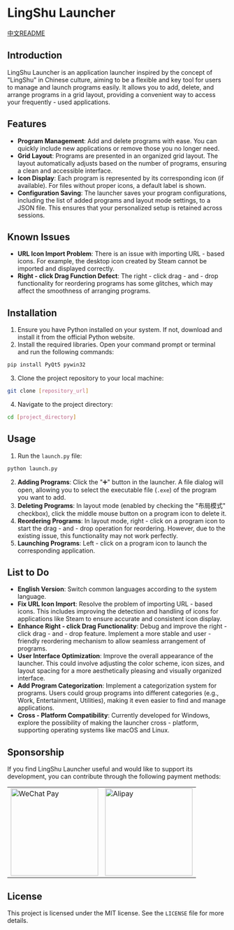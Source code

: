 
# LingShu Launcher

[中文README](ReadME-zhcn.md)

## Introduction
LingShu Launcher is an application launcher inspired by the concept of "LingShu" in Chinese culture, aiming to be a flexible and key tool for users to manage and launch programs easily. It allows you to add, delete, and arrange programs in a grid layout, providing a convenient way to access your frequently - used applications.

## Features
- **Program Management**: Add and delete programs with ease. You can quickly include new applications or remove those you no longer need.
- **Grid Layout**: Programs are presented in an organized grid layout. The layout automatically adjusts based on the number of programs, ensuring a clean and accessible interface.
- **Icon Display**: Each program is represented by its corresponding icon (if available). For files without proper icons, a default label is shown.
- **Configuration Saving**: The launcher saves your program configurations, including the list of added programs and layout mode settings, to a JSON file. This ensures that your personalized setup is retained across sessions.

## Known Issues
- **URL Icon Import Problem**: There is an issue with importing URL - based icons. For example, the desktop icon created by Steam cannot be imported and displayed correctly.
- **Right - click Drag Function Defect**: The right - click drag - and - drop functionality for reordering programs has some glitches, which may affect the smoothness of arranging programs.

## Installation
1. Ensure you have Python installed on your system. If not, download and install it from the official Python website.
2. Install the required libraries. Open your command prompt or terminal and run the following commands:
```bash
pip install PyQt5 pywin32
```
3. Clone the project repository to your local machine:
```bash
git clone [repository_url]
```
4. Navigate to the project directory:
```bash
cd [project_directory]
```

## Usage
1. Run the `launch.py` file:
```bash
python launch.py
```
2. **Adding Programs**: Click the "➕" button in the launcher. A file dialog will open, allowing you to select the executable file (`.exe`) of the program you want to add.
3. **Deleting Programs**: In layout mode (enabled by checking the "布局模式" checkbox), click the middle mouse button on a program icon to delete it.
4. **Reordering Programs**: In layout mode, right - click on a program icon to start the drag - and - drop operation for reordering. However, due to the existing issue, this functionality may not work perfectly.
5. **Launching Programs**: Left - click on a program icon to launch the corresponding application.

## List to Do
- **English Version**: Switch common languages according to the system language.
- **Fix URL Icon Import**: Resolve the problem of importing URL - based icons. This includes improving the detection and handling of icons for applications like Steam to ensure accurate and consistent icon display.
- **Enhance Right - click Drag Functionality**: Debug and improve the right - click drag - and - drop feature. Implement a more stable and user - friendly reordering mechanism to allow seamless arrangement of programs.
- **User Interface Optimization**: Improve the overall appearance of the launcher. This could involve adjusting the color scheme, icon sizes, and layout spacing for a more aesthetically pleasing and visually organized interface.
- **Add Program Categorization**: Implement a categorization system for programs. Users could group programs into different categories (e.g., Work, Entertainment, Utilities), making it even easier to find and manage applications.
- **Cross - Platform Compatibility**: Currently developed for Windows, explore the possibility of making the launcher cross - platform, supporting operating systems like macOS and Linux.

## Sponsorship
If you find LingShu Launcher useful and would like to support its development, you can contribute through the following payment methods:

<table>
  <tr>
    <td><img src="WeChatPay.png" alt="WeChat Pay" width="200"></td>
    <td><img src="Alipay.png" alt="Alipay" width="200"></td>
  </tr>
</table>

## License
This project is licensed under the MIT license. See the `LICENSE` file for more details.
